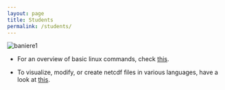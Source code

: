 ```yaml
---
layout: page
title: Students
permalink: /students/
---
```


![baniere1]({{site.baseurl}}/img/baniere_5.jpg)

* For an overview of basic linux commands, check [this](/students_dir/students_linux.md).

* To visualize, modify, or create netcdf files in various languages, have a look at [this](/students_dir/students_netcdf.md).
